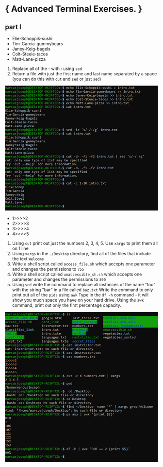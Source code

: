 # { Advanced Terminal Exercises. }

## part I
- Elie-Schoppik-sushi
- Tim-Garcia-gummybears
- Janey-Keig-bagels
- Colt-Steele-tacos
- Matt-Lane-pizza

1. Replace all of the - with : using `sed`
2. Return a file with just the first name and last name separated by a space (you can do this with `cut` and `sed` or just `sed`)

![sed img](sed-img.PNG)

- 1>>>>2
- 2>>>>3
- 3>>>>4
- 4>>>>5

1. Using `cut` print out just the numbers 2, 3, 4, 5. Use `xargs` to print them all on 1 line
2. Using `xargs` in the `./Desktop` directory, find all of the files that include the text `Welcome`
3. Write a shell script called `access_file.sh` which accepts one parameter and changes the permissions to `755`
4. Write a shell script called `unaccessible_sh.sh` which accepts one parameter and changes the permissions to `300`
5. Using `sed` write the command to replace all instances of the name "foo" with the string "bar" in a file called `baz.txt`
Write the command to only print out all of the `pids` using `awk`
Type in the `df -h`  command - it will show you much space you have on your hard drive. Using the `awk` command, print out only the first percentage capacity.

![img ](finish.PNG)